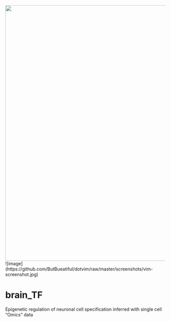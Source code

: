 <div align=center><img width="1000" height="800" src="https://github.com/Gavin-Yinld/brain_TF/tree/master/Figures/cover.png"/></div>
![image](https://github.com/ButBueatiful/dotvim/raw/master/screenshots/vim-screenshot.jpg)

# brain_TF
Epigenetic regulation of neuronal cell specification inferred with single cell “Omics” data
